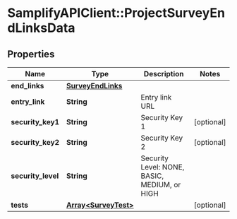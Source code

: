 # SamplifyAPIClient::ProjectSurveyEndLinksData

## Properties
Name | Type | Description | Notes
------------ | ------------- | ------------- | -------------
**end_links** | [**SurveyEndLinks**](SurveyEndLinks.md) |  | 
**entry_link** | **String** | Entry link URL | 
**security_key1** | **String** | Security Key 1 | [optional] 
**security_key2** | **String** | Security Key 2 | [optional] 
**security_level** | **String** | Security Level: NONE, BASIC, MEDIUM, or HIGH | 
**tests** | [**Array&lt;SurveyTest&gt;**](SurveyTest.md) |  | [optional] 


